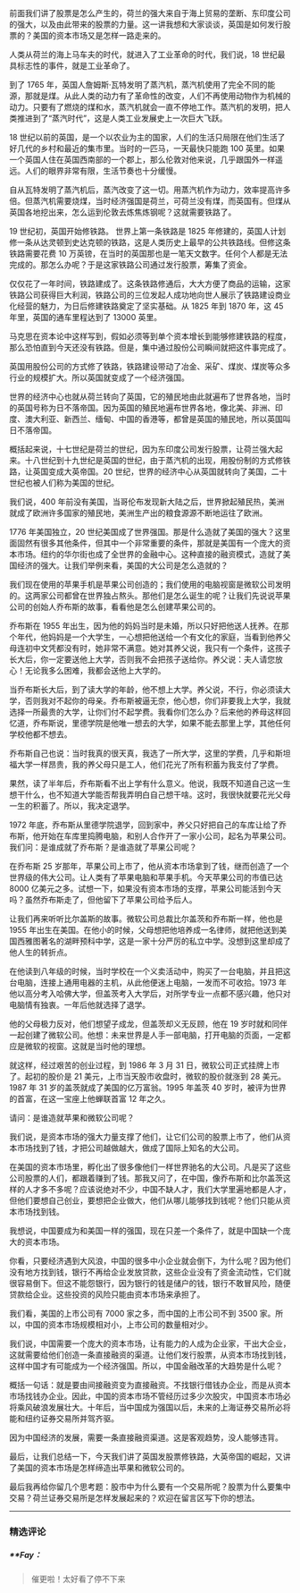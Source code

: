 <p data-nodeid="316">前面我们讲了股票是怎么产生的，荷兰的强大来自于海上贸易的垄断、东印度公司的强大，以及由此带来的股票的力量。这一讲我想和大家谈谈，英国是如何发行股票的？美国的资本市场又是怎样一路走来的。</p>
<p data-nodeid="317">人类从荷兰的海上马车夫的时代，就进入了工业革命的时代，我们说，18 世纪最具标志性的事件，就是工业革命了。</p>
<p data-nodeid="318">到了 1765 年，英国人詹姆斯·瓦特发明了蒸汽机，蒸汽机使用了完全不同的能源，那就是煤。从此人类的动力有了革命性的改变，人们不再使用动物作为机械的动力。只要有了燃烧的煤和水，蒸汽机就会一直不停地工作。蒸汽机的发明，把人类推进到了“蒸汽时代”，这是人类工业发展史上一次巨大飞跃。</p>
<p data-nodeid="319">18 世纪以前的英国，是一个以农业为主的国家，人们的生活只局限在他们生活了好几代的乡村和最近的集市里。当时的一匹马，一天最快只能跑 100 英里。如果一个英国人住在英国西南部的一个郡上，那么伦敦对他来说，几乎跟国外一样遥远。人们的眼界非常有限，生活节奏也十分缓慢。</p>
<p data-nodeid="320">自从瓦特发明了蒸汽机后，蒸汽改变了这一切。用蒸汽机作为动力，效率提高许多倍。但蒸汽机需要烧煤，当时经济强国是荷兰，可荷兰没有煤，而英国有。但煤从英国各地挖出来，怎么运到伦敦去炼焦炼钢呢？这就需要铁路了。</p>
<p data-nodeid="321">19 世纪初，英国开始修铁路。 世界上第一条铁路是 1825 年修建的，英国人计划修一条从达灵顿到史达克顿的铁路，这是人类历史上最早的公共铁路线。但修这条铁路需要花费 10 万英镑，在当时的英国那也是一笔天文数字。任何个人都是无法完成的。那怎么办呢？于是这家铁路公司通过发行股票，筹集了资金。</p>
<p data-nodeid="322">仅仅花了一年时间，铁路建成了。这条铁路修通后，大大方便了商品的运输，这家铁路公司获得巨大利润，铁路公司的三位发起人成功地向世人展示了铁路建设商业化经营的魅力，为日后修建铁路奠定了坚实基础。从 1825 年到 1870 年，这 45 年里，英国的通车里程达到了 13000 英里。</p>
<p data-nodeid="323">马克思在资本论中这样写到，假如必须等到单个资本增长到能够修建铁路的程度，那么恐怕直到今天还没有铁路。但是，集中通过股份公司瞬间就把这件事完成了。</p>
<p data-nodeid="324">英国用股份公司的方式修了铁路，铁路建设带动了冶金、采矿、煤炭、煤炭等众多行业的规模扩大。所以英国就变成了一个经济强国。</p>
<p data-nodeid="325">世界的经济中心也就从荷兰转向了英国，它的殖民地由此就遍布了世界各地，当时的英国号称为日不落帝国。因为英国的殖民地遍布世界各地，像北美、非洲、印度、澳大利亚、新西兰、缅甸、中国的香港等，都曾是英国的殖民地，所以英国叫日不落帝国。</p>
<p data-nodeid="326">概括起来说，十七世纪是荷兰的世纪，因为东印度公司发行股票，让荷兰强大起来。十八世纪到十九世纪是英国的世纪，由于蒸汽机的出现，用股份制的方式修铁路，让英国变成大英帝国。20 世纪，世界的经济中心从英国就转向了美国，二十世纪也被人们称为美国的世纪。</p>
<p data-nodeid="327">我们说，400 年前没有美国，当哥伦布发现新大陆之后，世界掀起殖民热，美洲就成了欧洲许多国家的殖民地，美洲生产出的粮食源源不断地运往了欧洲。</p>
<p data-nodeid="328">1776 年美国独立，20 世纪美国成了世界强国。那是什么造就了美国的强大？这里面固然有很多其他条件，但其中一个非常重要的条件，那就是美国有一个庞大的资本市场。纽约的华尔街也成了全世界的金融中心。这种直接的融资模式，造就了美国经济的强大。让我们举例来看，美国的大公司是怎么造就的？</p>
<p data-nodeid="329">我们现在使用的苹果手机是苹果公司创造的；我们使用的电脑视窗是微软公司发明的。这两家公司都曾在世界独占熬头。那他们是怎么诞生的呢？让我们先说说苹果公司的创始人乔布斯的故事，看看他是怎么创建苹果公司的。</p>
<p data-nodeid="330">乔布斯在 1955 年出生，因为他的妈妈当时是未婚，所以只好把他送人抚养。在那个年代，他妈妈是一个大学生，一心想把他送给一个有文化的家庭，当看到他养父母连初中文凭都没有时，她非常不满意。她对其养父说，我只有一个条件，这孩子长大后，你一定要送他上大学，否则我不会把孩子送给你。养父说：夫人请您放心！无论我多么困难，我都会送他上大学的。</p>
<p data-nodeid="331">当乔布斯长大后，到了读大学的年龄，他不想上大学。养父说，不行，你必须读大学，否则我对不起你的母亲。乔布斯被逼无奈，他心想，你们非要我上大学，我就选择一所最贵的大学，让你们付不起学费。我看你们怎么办？后来他的养母这样回忆道，乔布斯说，里德学院是他唯一想去的大学，如果不能去那里上学，其他任何学校他都不想去。</p>
<p data-nodeid="332">乔布斯自己也说：当时我真的很天真，我选了一所大学，这里的学费，几乎和斯坦福大学一样昂贵，我的养父母只是工人，他们花光了所有积蓄为我支付了学费。</p>
<p data-nodeid="333">果然，读了半年后，乔布斯看不出上学有什么意义。他说，我既不知道自己这一生想干什么，也不知道大学能否帮我弄明白自己想干啥。这时，我很快就要花光父母一生的积蓄了。所以，我决定退学。</p>
<p data-nodeid="334">1972 年底，乔布斯从里德学院退学，回到家中，养父只好把自己的车库让给了乔布斯，他开始在车库里捣腾电脑，和别人合作开了一家小公司，起名为苹果公司。我们问：是谁成就了乔布斯？是谁造就了苹果公司呢？</p>
<p data-nodeid="335">在乔布斯 25 岁那年，苹果公司上市了，他从资本市场拿到了钱，继而创造了一个世界级的伟大公司。让人类有了苹果电脑和苹果手机。今天苹果公司的市值已达 8000 亿美元之多。试想一下，如果没有资本市场的支撑，苹果公司能活到今天吗？虽然乔布斯走了，但他留下了苹果公司给予后人。</p>
<p data-nodeid="336">让我们再来听听比尔盖斯的故事。微软公司总裁比尔盖茨和乔布斯一样，他也是 1955 年出生在美国。在他小的时候，父母想把他培养成一名律师，就把他送到美国西雅图著名的湖畔预科中学，这是一家十分严厉的私立中学。没想到这里却成了他人生的转折点。</p>
<p data-nodeid="337">在他读到八年级的时候，当时学校在一个义卖活动中，购买了一台电脑，并且把这台电脑，连接上通用电器的主机，从此他便迷上电脑，一发而不可收拾。1973 年他以高分考入哈佛大学，但盖茨考入大学后，对所学专业一点都不感兴趣，他只对电脑情有独衷。一年后他就选择了退学。</p>
<p data-nodeid="338">他的父母极力反对，他们想望子成龙，但盖茨却义无反顾，他在 19 岁时就和同伴一起创建了微软公司。他想：未来世界是人手一部电脑，打开电脑的页面，一定都应是微软的视窗。这就是当时他的理想。</p>
<p data-nodeid="339">就这样，经过艰苦的创业过程，到 1986 年 3 月 31 日，微软公司正式挂牌上市了。起初的股价是 21 美元，上市当天股市收盘时，微软的股价就涨到 28 美元。1987 年 31 岁的盖茨就成了美国的亿万富翁。1995 年盖茨 40 岁时，被评为世界的首富，在这一宝座上他蝉联首富 12 年之久。</p>
<p data-nodeid="340">请问：是谁造就苹果和微软公司呢？</p>
<p data-nodeid="341">我们说，是资本市场的强大力量支撑了他们，让它们公司的股票上市了，他们从资本市场找到了钱，才把公司越做越大，做成了国际上知名的大公司。</p>
<p data-nodeid="342">在美国的资本市场里，孵化出了很多像他们一样世界驰名的大公司。凡是买了这些公司股票的人们，都跟着赚到了钱。那我又问了，在中国，像乔布斯和比尔盖茨这样的人才多不多呢？应该说绝对不少，中国不缺人才，我们大学里遍地都是人才，但他们要想自己创业，要想把企业做大，他们从哪儿能够找到钱呢？他们只能从资本市场找到钱。</p>
<p data-nodeid="343">我想说，中国要成为和美国一样的强国，现在只差一个条件了，就是中国缺一个庞大的资本市场。</p>
<p data-nodeid="344">你看，只要经济遇到大风浪，中国的很多中小企业就会倒下，为什么呢？因为他们没有地方找到钱，银行不再给企业发放贷款，这些企业没有了资金流动性，它们就很容易倒下。但这不能怨银行，因为银行的钱是储户的钱，银行不敢冒风险，随便贷款给企业。这些投资的风险只能由资本市场来承担了。</p>
<p data-nodeid="345">我们看，美国的上市公司有 7000 家之多，而中国的上市公司不到 3500 家。所以，中国的资本市场规模相对小，上市公司的数量相对少。</p>
<p data-nodeid="346">我们说，中国需要一个庞大的资本市场，让有能力的人成为企业家，干出大企业，这就需要给他们创造一条直接融资的渠道。让他们发行股票，从资本市场找到钱，这样中国才有可能成为一个经济强国。所以，中国金融改革的大趋势是什么呢？</p>
<p data-nodeid="347">概括一句话：就是要由间接融资变为直接融资。不找银行借钱办企业，而是从资本市场找钱办企业。因此，中国的资本市场不管经历过多少次股灾，中国资本市场必将乘风破浪发展壮大。十年后，当中国成为强国以后，未来的上海证券交易所必将能和纽约证券交易所并驾齐驱。</p>
<p data-nodeid="348">因为中国经济的发展，需要一条直接融资渠道。这是客观趋势，没人能够违背。</p>
<p data-nodeid="349">最后，让我们总结一下，今天我们讲了英国发股票修铁路，大英帝国的崛起，又讲了美国的资本市场是怎样缔造出苹果和微软公司的。</p>
<p data-nodeid="350" class="te-preview-highlight">最后我再给你留几个思考题：股市中为什么要有一个交易所呢？股票为什么要集中交易？荷兰证券交易所是怎样发展起来的？欢迎在留言区写下你的想法。</p>

---

### 精选评论

##### **Fay：
> 催更啦！太好看了停不下来

